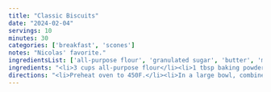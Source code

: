 ```yaml
---
title: "Classic Biscuits"
date: "2024-02-04"
servings: 10
minutes: 30
categories: ['breakfast', 'scones']
notes: "Nicolas' favorite."
ingredientsList: ['all-purpose flour', 'granulated sugar', 'butter', 'milk']
ingredients: "<li>3 cups all-purpose flour</li><li>1 tbsp baking powder</li><li>1 tbsp granulated sugar</li><li>1 tsp salt</li><li>3/4 tsp cream of tartar</li><li>3/4 cup cold unsalted butter, cubed</li><li>1 cup milk</li>"
directions: "<li>Preheat oven to 450F.</li><li>In a large bowl, combine flour, baking powder, sugar, salt, and cream of tartar. Using your hands, massage in butter until mixture resembles coarse crumbs (be sure not to make them too fine, or the biscuits won't be flaky).</li><li>Make a well in the center of the flour mixture and pour in milk. Using your hands again, stir the dough in the bowl just until it's moistened.</li><li>Turn the dough out onto a lightly floured surface, and knead it just until it holds together, about 4-5 times. Again, don't overwork it! Flatten it to about 3/4 inch thick, and use a floured cup rim to cut the dough into circles. Reroll scraps as necessary until all the dough has been cut and shaped.</li><li>Space dough circles evenly on a baking sheet, and bake for 10-14 minutes or until golden. Serve hot.</li>"
---
```

